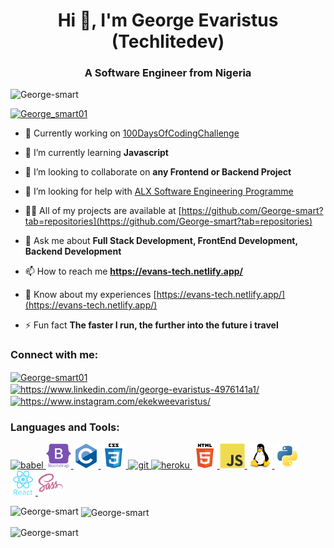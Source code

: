 <h1 align="center">Hi 👋, I'm George Evaristus (Techlitedev)</h1>
<h3 align="center">A Software Engineer from Nigeria</h3>
 
<p align="left"> <img src="https://komarev.com/ghpvc/?username=George-smart&label=Profile%20views&color=0e75b6&style=flat" alt="George-smart" /> </p>

<p align="left"> <a href="https://twitter.com/George_smart01" target="blank"><img src="https://img.shields.io/twitter/follow/George_smart01?logo=twitter&style=for-the-badge" alt="George_smart01" /></a> </p>

- 🔭 Currently working on [100DaysOfCodingChallenge](https://github.com/George-smart/100DaysOfCoding)

- 🌱 I’m currently learning **Javascript**

- 👯 I’m looking to collaborate on **any Frontend or Backend Project**

- 🤝 I’m looking for help with [ALX Software Engineering Programme](https://github.com/George-smart/alx-low_level_programming)

- 👨‍💻 All of my projects are available at [https://github.com/George-smart?tab=repositories](https://github.com/George-smart?tab=repositories)

- 💬 Ask me about **Full Stack Development, FrontEnd Development, Backend Development**

- 📫 How to reach me **https://evans-tech.netlify.app/**

- 📄 Know about my experiences [https://evans-tech.netlify.app/](https://evans-tech.netlify.app/)

- ⚡ Fun fact **The faster I run, the further into the future i travel**

<h3 align="left">Connect with me:</h3>
<p align="left">
<a href="https://twitter.com/George_smart01" target="blank"><img align="center" src="https://raw.githubusercontent.com/rahuldkjain/github-profile-readme-generator/master/src/images/icons/Social/twitter.svg" alt="George-smart01" height="30" width="40" /></a>
<a href="https://linkedin.com/in/https://https://www.linkedin.com/in/george-evaristus-4976141a1/" target="blank"><img align="center" src="https://raw.githubusercontent.com/rahuldkjain/github-profile-readme-generator/master/src/images/icons/Social/linked-in-alt.svg" alt="https://www.linkedin.com/in/george-evaristus-4976141a1/" height="30" width="40" /></a>
<a href="https://instagram.com/https://www.instagram.com/ekekweevaristus/" target="blank"><img align="center" src="https://raw.githubusercontent.com/rahuldkjain/github-profile-readme-generator/master/src/images/icons/Social/instagram.svg" alt="https://www.instagram.com/ekekweevaristus/" height="30" width="40" /></a>
</p>

<h3 align="left">Languages and Tools:</h3>
<p align="left"> <a href="https://babeljs.io/" target="_blank" rel="noreferrer"> <img src="https://www.vectorlogo.zone/logos/babeljs/babeljs-icon.svg" alt="babel" width="40" height="40"/> </a> <a href="https://getbootstrap.com" target="_blank" rel="noreferrer"> <img src="https://raw.githubusercontent.com/devicons/devicon/master/icons/bootstrap/bootstrap-plain-wordmark.svg" alt="bootstrap" width="40" height="40"/> </a> <a href="https://www.cprogramming.com/" target="_blank" rel="noreferrer"> <img src="https://raw.githubusercontent.com/devicons/devicon/master/icons/c/c-original.svg" alt="c" width="40" height="40"/> </a> <a href="https://www.w3schools.com/css/" target="_blank" rel="noreferrer"> <img src="https://raw.githubusercontent.com/devicons/devicon/master/icons/css3/css3-original-wordmark.svg" alt="css3" width="40" height="40"/> </a><a href="https://git-scm.com/" target="_blank" rel="noreferrer"> <img src="https://www.vectorlogo.zone/logos/git-scm/git-scm-icon.svg" alt="git" width="40" height="40"/> </a> <a href="https://heroku.com" target="_blank" rel="noreferrer"> <img src="https://www.vectorlogo.zone/logos/heroku/heroku-icon.svg" alt="heroku" width="40" height="40"/> </a> <a href="https://www.w3.org/html/" target="_blank" rel="noreferrer"> <img src="https://raw.githubusercontent.com/devicons/devicon/master/icons/html5/html5-original-wordmark.svg" alt="html5" width="40" height="40"/> </a> <a href="https://developer.mozilla.org/en-US/docs/Web/JavaScript" target="_blank" rel="noreferrer"> <img src="https://raw.githubusercontent.com/devicons/devicon/master/icons/javascript/javascript-original.svg" alt="javascript" width="40" height="40"/> </a> <a href="https://www.linux.org/" target="_blank" rel="noreferrer"> <img src="https://raw.githubusercontent.com/devicons/devicon/master/icons/linux/linux-original.svg" alt="linux" width="40" height="40"/> </a> <a href="https://www.python.org" target="_blank" rel="noreferrer"> <img src="https://raw.githubusercontent.com/devicons/devicon/master/icons/python/python-original.svg" alt="python" width="40" height="40"/> </a> <a href="https://reactjs.org/" target="_blank" rel="noreferrer"> <img src="https://raw.githubusercontent.com/devicons/devicon/master/icons/react/react-original-wordmark.svg" alt="react" width="40" height="40"/> </a> <a href="https://sass-lang.com" target="_blank" rel="noreferrer"> <img src="https://raw.githubusercontent.com/devicons/devicon/master/icons/sass/sass-original.svg" alt="sass" width="40" height="40"/> </a>  </p>

<p><img align="left" src="https://github-readme-stats.vercel.app/api/top-langs?username=George-smart&show_icons=true&locale=en&layout=compact" alt="George-smart" /></p>

<p>&nbsp;<img align="center" src="https://github-readme-stats.vercel.app/api?username=George-smart&show_icons=true&locale=en" alt="George-smart" /></p>

<p><img align="center" src="https://github-readme-streak-stats.herokuapp.com/?user=George-smart&" alt="George-smart" /></p>
